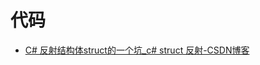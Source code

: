 # 代码

- [​C# 反射结构体struct的一个坑​_c# struct 反射-CSDN博客](https://blog.csdn.net/qq_37290697/article/details/121253245)